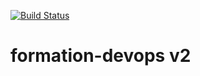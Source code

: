[![Build Status](https://travis-ci.org/jcd717/formation-devops.svg?branch=master)](https://travis-ci.org/jcd717/formation-devops)

# formation-devops v2



